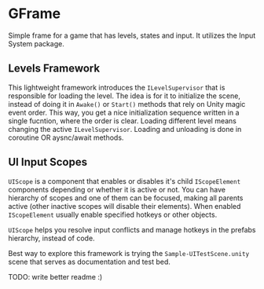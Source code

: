 # GFrame
Simple frame for a game that has levels, states and input. It utilizes the Input System package.

## Levels Framework
This lightweight framework introduces the `ILevelSupervisor` that is responsible for loading the level. The idea is for it to initialize the scene, instead of doing it in `Awake()` or `Start()` methods that rely on Unity magic event order. This way, you get a nice initialization sequence written in a single fucntion, where the order is clear.
Loading different level means changing the active `ILevelSupervisor`. Loading and unloading is done in coroutine OR aysnc/await methods.

## UI Input Scopes
`UIScope` is a component that enables or disables it's child `IScopeElement` components depending or whether it is active or not. You can have hierarchy of scopes and one of them can be focused, making all parents active (other inactive scopes will disable their elements). When enabled `IScopeElement` usually enable specified hotkeys or other objects.

`UIScope` helps you resolve input conflicts and manage hotkeys in the prefabs hierarchy, instead of code.

Best way to explore this framework is trying the `Sample-UITestScene.unity` scene that serves as documentation and test bed.

TODO: write better readme :)
